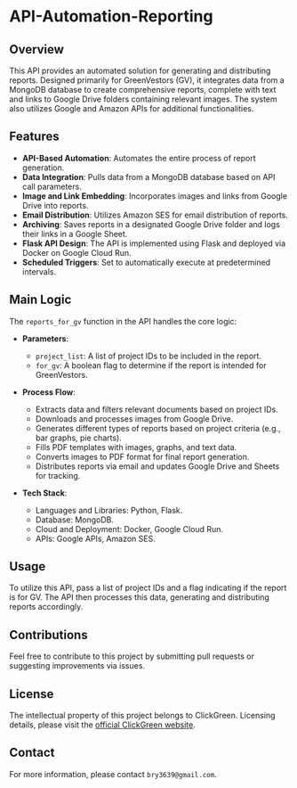 # API-Automation-Reporting

## Overview
This API provides an automated solution for generating and distributing reports. Designed primarily for GreenVestors (GV), it integrates data from a MongoDB database to create comprehensive reports, complete with text and links to Google Drive folders containing relevant images. The system also utilizes Google and Amazon APIs for additional functionalities.

## Features
- **API-Based Automation**: Automates the entire process of report generation.
- **Data Integration**: Pulls data from a MongoDB database based on API call parameters.
- **Image and Link Embedding**: Incorporates images and links from Google Drive into reports.
- **Email Distribution**: Utilizes Amazon SES for email distribution of reports.
- **Archiving**: Saves reports in a designated Google Drive folder and logs their links in a Google Sheet.
- **Flask API Design**: The API is implemented using Flask and deployed via Docker on Google Cloud Run.
- **Scheduled Triggers**: Set to automatically execute at predetermined intervals.

## Main Logic
The `reports_for_gv` function in the API handles the core logic:

- **Parameters**: 
  - `project_list`: A list of project IDs to be included in the report.
  - `for_gv`: A boolean flag to determine if the report is intended for GreenVestors.

- **Process Flow**:
  - Extracts data and filters relevant documents based on project IDs.
  - Downloads and processes images from Google Drive.
  - Generates different types of reports based on project criteria (e.g., bar graphs, pie charts).
  - Fills PDF templates with images, graphs, and text data.
  - Converts images to PDF format for final report generation.
  - Distributes reports via email and updates Google Drive and Sheets for tracking.

- **Tech Stack**: 
  - Languages and Libraries: Python, Flask.
  - Database: MongoDB.
  - Cloud and Deployment: Docker, Google Cloud Run.
  - APIs: Google APIs, Amazon SES.

## Usage
To utilize this API, pass a list of project IDs and a flag indicating if the report is for GV. The API then processes this data, generating and distributing reports accordingly.

## Contributions
Feel free to contribute to this project by submitting pull requests or suggesting improvements via issues.

## License
The intellectual property of this project belongs to ClickGreen. Licensing details, please visit the [official ClickGreen website](https://clickgreenapp.com).

## Contact
For more information, please contact `bry3639@gmail.com`.